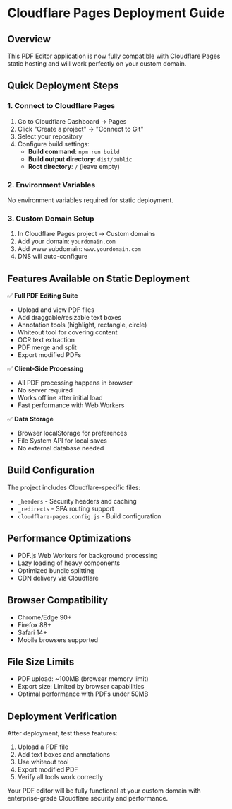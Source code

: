 # Cloudflare Pages Deployment Guide

## Overview
This PDF Editor application is now fully compatible with Cloudflare Pages static hosting and will work perfectly on your custom domain.

## Quick Deployment Steps

### 1. Connect to Cloudflare Pages
1. Go to Cloudflare Dashboard → Pages
2. Click "Create a project" → "Connect to Git"
3. Select your repository
4. Configure build settings:
   - **Build command**: `npm run build`
   - **Build output directory**: `dist/public`
   - **Root directory**: `/` (leave empty)

### 2. Environment Variables
No environment variables required for static deployment.

### 3. Custom Domain Setup
1. In Cloudflare Pages project → Custom domains
2. Add your domain: `yourdomain.com`
3. Add www subdomain: `www.yourdomain.com`
4. DNS will auto-configure

## Features Available on Static Deployment

✅ **Full PDF Editing Suite**
- Upload and view PDF files
- Add draggable/resizable text boxes
- Annotation tools (highlight, rectangle, circle)
- Whiteout tool for covering content
- OCR text extraction
- PDF merge and split
- Export modified PDFs

✅ **Client-Side Processing**
- All PDF processing happens in browser
- No server required
- Works offline after initial load
- Fast performance with Web Workers

✅ **Data Storage**
- Browser localStorage for preferences
- File System API for local saves
- No external database needed

## Build Configuration

The project includes Cloudflare-specific files:
- `_headers` - Security headers and caching
- `_redirects` - SPA routing support
- `cloudflare-pages.config.js` - Build configuration

## Performance Optimizations

- PDF.js Web Workers for background processing
- Lazy loading of heavy components
- Optimized bundle splitting
- CDN delivery via Cloudflare

## Browser Compatibility

- Chrome/Edge 90+
- Firefox 88+
- Safari 14+
- Mobile browsers supported

## File Size Limits

- PDF upload: ~100MB (browser memory limit)
- Export size: Limited by browser capabilities
- Optimal performance with PDFs under 50MB

## Deployment Verification

After deployment, test these features:
1. Upload a PDF file
2. Add text boxes and annotations
3. Use whiteout tool
4. Export modified PDF
5. Verify all tools work correctly

Your PDF editor will be fully functional at your custom domain with enterprise-grade Cloudflare security and performance.